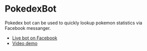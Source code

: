 # PokedexBot
Pokedex bot can be used to quickly lookup pokemon statistics via Facebook messanger.

* [Live bot on Facebook](https://www.facebook.com/PokedexLookup/)
* [Video demo](https://www.youtube.com/watch?v=H95l1pu8CkY)
